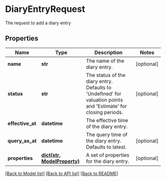 # DiaryEntryRequest

The request to add a diary entry

## Properties
Name | Type | Description | Notes
------------ | ------------- | ------------- | -------------
**name** | **str** | The name of the diary entry. | [optional] 
**status** | **str** | The status of the diary entry. Defaults to &#39;Undefined&#39; for valuation points and &#39;Estimate&#39; for closing periods. | [optional] 
**effective_at** | **datetime** | The effective time of the diary entry. | 
**query_as_at** | **datetime** | The query time of the diary entry. Defaults to latest. | [optional] 
**properties** | [**dict(str, ModelProperty)**](ModelProperty.md) | A set of properties for the diary entry. | [optional] 

[[Back to Model list]](../README.md#documentation-for-models) [[Back to API list]](../README.md#documentation-for-api-endpoints) [[Back to README]](../README.md)


